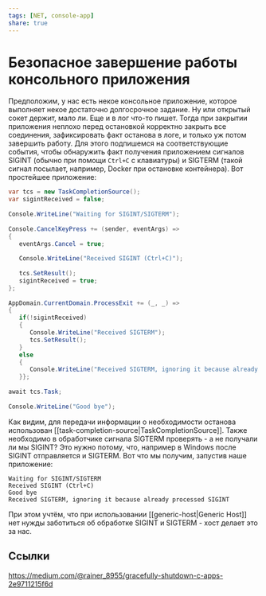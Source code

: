 ```yaml
---
tags: [NET, console-app]
share: true
---
```

# Безопасное завершение работы консольного приложения
Предположим, у нас есть некое консольное приложение, которое выполняет некое достаточно долгосрочное задание. Ну или открытый сокет держит, мало ли. Еще и в лог что-то пишет. Тогда при закрытии приложения неплохо перед остановкой корректно закрыть все соединения, зафиксировать факт останова в логе, и только уж потом завершить работу.
Для этого подпишемся на соответствующие события, чтобы обнаружить факт получения приложением сигналов SIGINT (обычно при помощи `Ctrl+C` с клавиатуры) и SIGTERM (такой сигнал посылает, например, Docker при остановке контейнера). Вот простейшее приложение:
```csharp
var tcs = new TaskCompletionSource();  
var sigintReceived = false;  
  
Console.WriteLine("Waiting for SIGINT/SIGTERM");  
  
Console.CancelKeyPress += (sender, eventArgs) =>  
{  
   eventArgs.Cancel = true;  
  
   Console.WriteLine("Received SIGINT (Ctrl+C)");  
  
   tcs.SetResult();  
   sigintReceived = true;  
};  
  
AppDomain.CurrentDomain.ProcessExit += (_, _) =>  
{  
   if(!sigintReceived)  
   {  
      Console.WriteLine("Received SIGTERM");  
      tcs.SetResult();  
   }  
   else  
   {  
      Console.WriteLine("Received SIGTERM, ignoring it because already processed SIGINT");  
   }};  
  
await tcs.Task;  
  
Console.WriteLine("Good bye");
```
Как видим, для передачи информации о необходимости останова использован [[task-completion-source|TaskCompletionSource]]. 
Также необходимо в обработчике сигнала SIGTERM проверять - а не получали ли мы SIGINT? Это нужно потому, что, например в Windows после SIGINT отправляется и SIGTERM. Вот что мы получим, запустив наше приложение:

```console
Waiting for SIGINT/SIGTERM
Received SIGINT (Ctrl+C)
Good bye
Received SIGTERM, ignoring it because already processed SIGINT 
```

При этом учтём, что при использовании [[generic-host|Generic Host]] нет нужды заботиться об обработке SIGINT и SIGTERM - хост делает это за нас.

## Ссылки
https://medium.com/@rainer_8955/gracefully-shutdown-c-apps-2e9711215f6d

